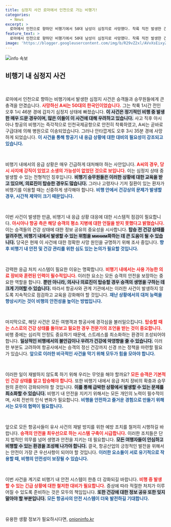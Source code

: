 ```yaml
---
title: 심정지 사건 로마에서 인천으로 가는 비행기!
categories:
  - News
excerpt: >
  로마에서 인천으로 향하던 비행기에서 50대 남성이 심정지로 사망했다. 착륙 직전 발생한 긴급 상황, 과연 그가 겪은 비극의 진실은 무엇일까?
feature_text: >
  로마에서 인천으로 향하던 비행기에서 50대 남성이 심정지로 사망했다. 착륙 직전 발생한 긴급 상황, 과연 그가 겪은 비극의 진실은 무엇일까?
image: 'https://blogger.googleusercontent.com/img/b/R29vZ2xl/AVvXsEixyZcFfHzMRdzZMjFBmAUKJYCLCGyLL1o632UiGVXcaFdKo_bkvkuCioo0uUKlGfBVcT3P84aROyZIXSBEx3Aw5nCQ3pTgDom1WDC4m8eifvWiAmWEEVb4x6G_l8C0QH225ldMjyaFvpxGEBGNO37VmDTDMHGhJPq73UglMfDca1-0aw/s1600/blogspot.png'
---
```


<p><img src="https://blogger.googleusercontent.com/img/b/R29vZ2xl/AVvXsEixyZcFfHzMRdzZMjFBmAUKJYCLCGyLL1o632UiGVXcaFdKo_bkvkuCioo0uUKlGfBVcT3P84aROyZIXSBEx3Aw5nCQ3pTgDom1WDC4m8eifvWiAmWEEVb4x6G_l8C0QH225ldMjyaFvpxGEBGNO37VmDTDMHGhJPq73UglMfDca1-0aw/s1600/blogspot.png" alt="info 속보" /></p>

<h2 data-ke-size="size26">비행기 내 심정지 사건</h2>

<p data-ke-size="size16">&nbsp;</p>

<p>로마에서 인천으로 향하는 비행기에서 발생한 심정지 사건은 승객들과 승무원들에게 큰 충격을 안겼습니다. <b><span style="color: #ee2323;">사망하신 A씨는 50대의 한국인이었습니다.</span></b> 그는 착륙 1시간 전인 오후 1시 46분 경에 갑자기 심정지 상태에 빠졌습니다. <b><span style="background-color: #21538527;">이 사건은 정기적인 비행 중 발생한 매우 드문 경우이며, 많은 이들이 이 사건에 대해 우려하고 있습니다.</span></b> 사고 직후 아시아나 항공의 비행기는 즉각적으로 인천국제공항으로 안전히 착륙하였고, A씨는 곧바로 구급대에 의해 병원으로 이송되었습니다. 그러나 안타깝게도 오후 3시 35분 경에 사망하게 되었습니다. <b><span style="color: #1a5490;">이 사건을 통해 항공기 내 응급 상황에 대한 대비의 필요성이 강조되고 있습니다.</span></b> </p>

<p data-ke-size="size16">&nbsp;</p>

<p>비행기 내에서의 응급 상황은 매우 긴급하게 대처해야 하는 사안입니다. <b><span style="color: #ee2323;">A씨의 경우, 당시 사지에 강직이 있었고 소생의 가능성이 없었던 것으로 보입니다.</span></b> 이는 심정지 상태 중 발생할 수 있는 전형적인 징후입니다. <b><span style="background-color: #21538527;">비행기 승무원들은 이러한 상황에 대한 교육을 받고 있으며, 의료진이 탑승한 경우도 많습니다.</span></b> 그러나 고령자나 기저 질환이 있는 환자가 비행기를 이용할 때는 신중하게 생각해야 합니다. <b><span style="color: #1a5490;">비행 안에서 건강상의 문제가 발생할 경우, 시간적 제약이 크기 때문입니다.</span></b></p>

<p data-ke-size="size16">&nbsp;</p>

<p>이번 사건이 발생한 만큼, 비행기 내 응급 상황 대응에 대한 시스템적 점검이 필요합니다. <b><span style="color: #ee2323;">아시아나 항공 측은 해당 승객의 평소 지병에 대한 언질을 받지 못했다고 밝혔습니다.</span></b> 이는 승객들의 건강 상태에 대한 정보 공유의 중요성을 시사합니다. <b><span style="background-color: #21538527;">탑승 전 건강 상태를 알려주면, 비행기 내에서 발생할 수 있는 위험을 миним화하는 데 큰 도움이 될 수 있습니다.</span></b> 당국은 현재 이 사건에 대한 정확한 사망 원인을 규명하기 위해 조사 중입니다. <b><span style="color: #1a5490;">향후 비행기 내 안전 및 건강 관리를 위한 심도 있는 논의가 필요할 것입니다.</span></b></p>

<p data-ke-size="size16">&nbsp;</p>

<p>강력한 응급 처치 시스템이 필요한 이유는 명확합니다. <b><span style="color: #ee2323;">비행기 내에서는 사용 가능한 의료 장비와 훈련된 인력이 필수적입니다.</span></b> 이러한 요소는 모든 승객의 안전을 보장하는 중요한 역할을 합니다. <b><span style="background-color: #21538527;">뿐만 아니라, 의사나 의료진이 탑승할 경우 승객의 생명을 구하는 데 크게 기여할 수 있습니다.</span></b> 따라서 항공사와 관계 기관에서는 이러한 사건이 발생하지 않도록 지속적으로 점검하고 교육을 강화해야 할 것입니다. <b><span style="color: #1a5490;">재난 상황에서의 대처 능력을 향상시키는 것이 비행의 안전성을 높이는 방법입니다.</span></b></p>

<p data-ke-size="size16">&nbsp;</p>

<p>마지막으로, 해당 사건은 모든 여행객과 항공사에 경각심을 불러일으킵니다. <b><span style="color: #ee2323;">탑승할 때는 스스로의 건강 상태를 돌아보고 필요한 경우 전문가의 조언을 받는 것이 중요합니다.</span></b> 비행 중에는 심리적 안정도 중요하기 때문에, 스트레스를 최소화하는 환경이 조성되어야 합니다. <b><span style="background-color: #21538527;">일상적인 비행에서의 불안감이나 우려가 건강에 악영향을 줄 수 있습니다.</span></b> 이러한 부분도 고려하여 항공사에서는 승객의 정신 건강까지 신경 쓰는 정책을 마련할 필요가 있습니다. <b><span style="color: #1a5490;">앞으로 이러한 비극적인 사건을 막기 위해 모두가 힘을 모아야 합니다.</span></b></p>

<p data-ke-size="size16">&nbsp;</p>

<p>이러한 일이 재발하지 않도록 하기 위해 우리는 무엇을 해야 할까요? <b><span style="color: #ee2323;">모든 승객은 기본적인 건강 상태를 알고 탑승해야 합니다.</span></b> 또한 비행기 내에서 응급 처치 장비의 확충과 승무원의 훈련이 강화되어야 할 것입니다. <b><span style="background-color: #21538527;">이를 통해 급박한 상황에서 발생할 수 있는 문제를 최소화할 수 있습니다.</span></b> 비행기 내 안전을 지키기 위해서는 모든 개인의 노력이 필수적이며, 사회 전반의 인식 변화가 필요합니다. <b><span style="color: #1a5490;">비행을 안전하고 즐거운 경험으로 만들기 위해서는 모두의 협력이 필요합니다.</span></b> </p>

<p data-ke-size="size16">&nbsp;</p>

<p>앞으로 모든 항공사들이 유사 사건의 재발 방지를 위한 예방 조치를 철저히 시행하길 바랍니다. <b><span style="color: #ee2323;">승객의 안전을 최우선으로 하는 시스템 구축이 시급합니다.</span></b> 이러한 조치들은 단지 법적인 의무를 넘어 생명과 안전을 지키는 데 필요합니다. <b><span style="background-color: #21538527;">모든 여행자들이 안심하고 비행할 수 있는 환경을 조성해 나가야 합니다.</span></b> 결국, 항공산업의 긍정적인 발전을 위해서는 안전이 가장 큰 우선사항이 되어야 할 것입니다. <b><span style="color: #1a5490;">이러한 요소들이 서로 유기적으로 작용할 때, 비행의 안전성이 보장될 수 있습니다.</span></b></p>

<p data-ke-size="size16">&nbsp;</p>

<p>이번 사건을 계기로 비행기 내 안전 시스템이 한층 더 강화되길 바랍니다. <b><span style="color: #ee2323;">비행 중 발생할 수 있는 긴급 상황에 대한 철저한 대비가 필요합니다.</span></b> 증상에 따라 적절한 처치가 이루어질 수 있도록 준비하는 것은 모두의 책임입니다. <b><span style="background-color: #21538527;">또한 건강에 대한 정보 공유 또한 잊지 말아야 할 부분입니다.</span></b> <b><span style="color: #1a5490;">모든 항공사의 안전 시스템이 더욱 발전하길 기대합니다.</span></b> </p>

<p data-ke-size="size16">&nbsp;</p>
유용한 생활 정보가 필요하시다면, <a href="https://onioninfo.kr" rel="dofollow">onioninfo.kr</a>


